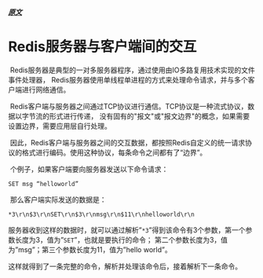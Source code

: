 
##### [原文](https://blog.csdn.net/gqtcgq/article/details/51106120)

# Redis服务器与客户端间的交互

  Redis服务器是典型的一对多服务器程序，通过使用由IO多路复用技术实现的文件事件处理器，
Redis服务器使用单线程单进程的方式来处理命令请求，并与多个客户端进行网络通信。

 Redis客户端与服务器之间通过TCP协议进行通信。TCP协议是一种流式协议，数据以字节流的形式进行传递，
没有固有的"报文"或"报文边界"的概念，如果需要设置边界，需要应用层自行处理。

 因此，Redis客户端与服务器之间的交互数据，都按照Redis自定义的统一请求协议的格式进行编码。使用这种协议，每条命令之间都有了“边界”。

 个例子，如果客户端要向服务器发送以下命令请求：
```shell script
SET msg “helloworld”
```
 那么客户端实际发送的数据是：
```shell script
*3\r\n$3\r\nSET\r\n$3\r\nmsg\r\n$11\r\nhelloworld\r\n

```
 服务器收到这样的数据时，就可以通过解析”`*3`”得到该命令有3个参数，第一个参数长度为3，值为”`SET`”，也就是要执行的命令；
第二个参数长度为3，值为”msg”；第三个参数长度为11，值为”hello world”。

这样就得到了一条完整的命令，解析并处理该命令后，接着解析下一条命令。

 